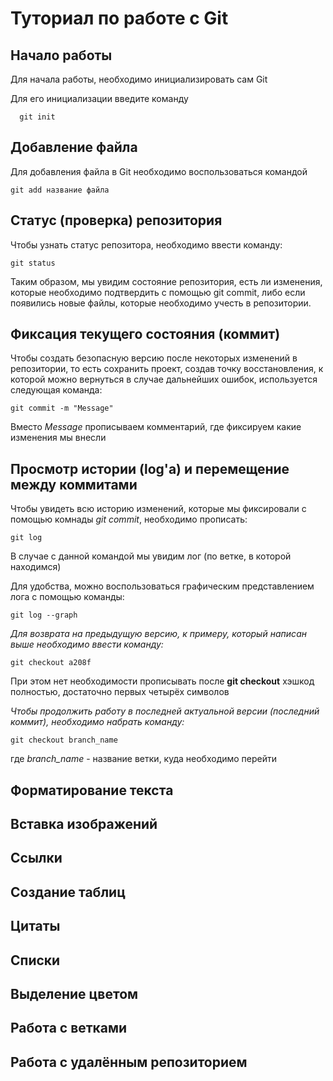 # Туториал по работе с Git

## Начало работы

Для начала работы, необходимо инициализировать сам Git

Для его инициализации введите команду 

```
  git init
```

## Добавление файла

Для добавления файла в Git необходимо воспользоваться командой 

```
git add название файла
```

## Статус (проверка) репозитория

Чтобы узнать статус репозитора, необходимо ввести команду:

```
git status
```

Таким образом, мы увидим состояние репозитория, есть ли изменения, которые необходимо подтвердить с помощью git commit, либо если появились новые файлы, которые необходимо учесть в репозитории.

## Фиксация текущего состояния (коммит)

Чтобы создать безопасную версию после некоторых изменений в репозитории, то есть сохранить проект, создав точку восстановления, к которой можно вернуться в случае дальнейших ошибок, используется следующая команда:

```
git commit -m "Message"
```

Вместо _Message_ прописываем комментарий, где фиксируем какие изменения мы внесли

## Просмотр истории (log'a) и перемещение между коммитами

Чтобы увидеть всю историю изменений, которые мы фиксировали с помощью комнады _git commit_, необходимо прописать:

```
git log
```

В случае с данной командой мы увидим лог (по ветке, в которой находимся)

Для удобства, можно воспользоваться графическим представлением лога с помощью команды:

```
git log --graph
```

*Для возврата на предыдущую версию, к примеру, который написан выше необходимо ввести команду:*

```
git checkout a208f
```

При этом нет необходимости прописывать после **git checkout** хэшкод полностью, достаточно первых четырёх символов

*Чтобы продолжить работу в последней актуальной версии (последний коммит), необходимо набрать команду:*

```
git checkout branch_name
```
где _branch_name_ - название ветки, куда необходимо перейти

## Форматирование текста

## Вставка изображений

## Ссылки

## Создание таблиц

## Цитаты

## Списки

## Выделение цветом



## Работа с ветками

## Работа с удалённым репозиторием

